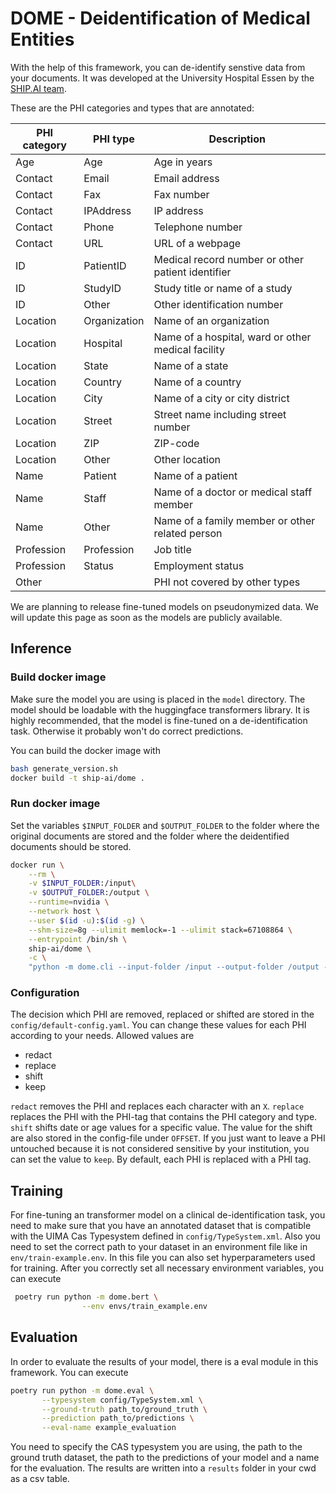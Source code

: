 # DOME - Deidentification of Medical Entities

With the help of this framework, you can de-identify senstive data from your documents. It was developed at the University Hospital Essen by the [SHIP.AI team](https://ship-ai.ikim.nrw/).

These are the PHI categories and types that are annotated:

|PHI category|PHI type|Description|
| -------  | -------| ------ |
|Age | Age | Age in years
|Contact|Email|Email address|
|Contact|Fax | Fax number |
|Contact|IPAddress|IP address|
|Contact|Phone|Telephone number|
|Contact|URL|URL of a webpage|
|ID|PatientID|Medical record number or other patient identifier|
|ID|StudyID|Study title or name of a study|
|ID|Other|Other identification number|
|Location|Organization|Name of an organization|
|Location|Hospital|Name of a hospital, ward or other medical facility|
|Location|State|Name of a state|
|Location|Country|Name of a country|
|Location|City|Name of a city or city district|
|Location|Street|Street name including street number|
|Location|ZIP|ZIP-code |
|Location|Other|Other location|
|Name|Patient|Name of a patient
|Name|Staff|Name of a doctor or medical staff member|
|Name|Other|Name of a family member or other related person|
|Profession|Profession|Job title|
|Profession|Status|Employment status
|Other||PHI not covered by other types|

We are planning to release fine-tuned models on pseudonymized data. We will update this page as soon as the models are publicly available. 

## Inference

### Build docker image

Make sure the model you are using is placed in the `model` directory. The model should be loadable with the huggingface transformers library. It is highly recommended, that the model is fine-tuned on a de-identification task. Otherwise it probably won't do correct predictions.

You can build the docker image with

```bash
bash generate_version.sh
docker build -t ship-ai/dome .
```

### Run docker image

Set the variables `$INPUT_FOLDER` and `$OUTPUT_FOLDER` to the folder where the original documents are stored and the folder where the deidentified documents should be stored. 

```bash
docker run \
    --rm \
    -v $INPUT_FOLDER:/input\
    -v $OUTPUT_FOLDER:/output \
    --runtime=nvidia \
    --network host \
    --user $(id -u):$(id -g) \
    --shm-size=8g --ulimit memlock=-1 --ulimit stack=67108864 \
    --entrypoint /bin/sh \
    ship-ai/dome \
    -c \
    "python -m dome.cli --input-folder /input --output-folder /output --verbose"
```
### Configuration
The decision which PHI are removed, replaced or shifted are stored in the `config/default-config.yaml`. You can change these values for each PHI according to your needs. Allowed values are
- redact
- replace
- shift 
- keep

 `redact` removes the PHI and replaces each character with an `X`. 
 `replace` replaces the PHI with the PHI-tag that contains the PHI category and type. `shift` shifts date or age values for a specific value. The value for the shift are also stored in the config-file under `OFFSET`. If you just want to leave a PHI untouched because it is not considered sensitive by your institution, you can set the value to `keep`. By default, each PHI is replaced with a PHI tag. 

 ## Training
 For fine-tuning an transformer model on a clinical de-identification task, you need to make sure that you have an annotated dataset that is compatible with the UIMA Cas Typesystem defined in `config/TypeSystem.xml`. Also you need to set the correct path to your dataset in an environment file like in `env/train-example.env`. In this file you can also set hyperparameters used for training. After you correctly set all necessary environment variables, you can execute

```bash
 poetry run python -m dome.bert \
                --env envs/train_example.env
```

## Evaluation
In order to evaluate the results of your model, there is a eval module in this framework. You can execute

```bash
poetry run python -m dome.eval \
       --typesystem config/TypeSystem.xml \
       --ground-truth path_to/ground_truth \
       --prediction path_to/predictions \
       --eval-name example_evaluation
```
You need to specify the CAS typesystem you are using, the path to the ground truth dataset, the path to the predictions of your model and a name for the evaluation. The results are written into a `results` folder in your cwd as a csv table. 

